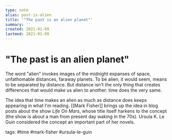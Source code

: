 ```yaml
---
type: note
alias: past-is-alien
title: '"The past is an alien planet"'
summary: ''
created: 2021-01-09
lastmod: 2021-01-09
---
```


# "The past is an alien planet"

The word "alien" invokes images of the midnight expanses of space, unfathomable distances, faraway planets. To be alien, it would seem, means to be separated by distance. But distance isn't the only thing that creates differences that would make us alien to another: time does the very same.

The idea that time makes an alien as much as distance does keeps appearing in what I'm reading. [[Mark Fisher]] brings up the idea in blog posts about the show _Life On Mars_, whose title itself harkens to the concept (the show is about a man from present day waking in the 70s). Ursula K. Le Guin considered the concept an important part of her novels.

tags: #time #mark-fisher #ursula-le-guin